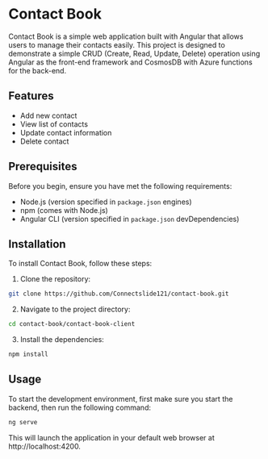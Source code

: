 # Contact Book

Contact Book is a simple web application built with Angular that allows users to manage their contacts easily. This project is designed to demonstrate a simple CRUD (Create, Read, Update, Delete) operation using Angular as the front-end framework and CosmosDB with Azure functions for the back-end.

## Features

- Add new contact
- View list of contacts
- Update contact information
- Delete contact

## Prerequisites

Before you begin, ensure you have met the following requirements:

- Node.js (version specified in `package.json` engines)
- npm (comes with Node.js)
- Angular CLI (version specified in `package.json` devDependencies)

## Installation

To install Contact Book, follow these steps:

1. Clone the repository:

```bash
git clone https://github.com/Connectslide121/contact-book.git
```

2. Navigate to the project directory:

```bash
cd contact-book/contact-book-client
```

3. Install the dependencies:

```bash
npm install
```

## Usage

To start the development environment, first make sure you start the backend, then run the following command:

```bash
ng serve
```

This will launch the application in your default web browser at http://localhost:4200.
